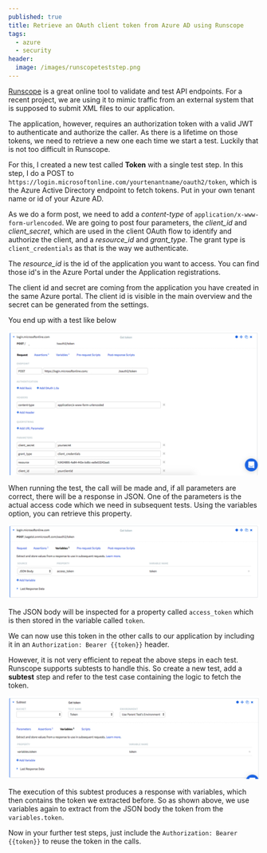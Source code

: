 ```yaml
---
published: true
title: Retrieve an OAuth client token from Azure AD using Runscope
tags:
  - azure
  - security
header:
  image: /images/runscopeteststep.png
---
```

[Runscope](http://www.runscope.com) is a great online tool to validate and test API endpoints. For a recent project, we are using it to mimic traffic from an external system that is supposed to submit XML files to our application.

The application, however, requires an authorization token with a valid JWT to authenticate and authorize the caller. As there is a lifetime on those tokens, we need to retrieve a new one each time we start a test. Luckily that is not too difficult in Runscope.

For this, I created a new test called **Token** with a single test step. In this step, I do a POST to `https://login.microsoftonline.com/yourtenantname/oauth2/token`, which is the Azure Active Directory endpoint to fetch tokens. Put in your own tenant name or id of your Azure AD.

As we do a form post, we need to add a _content-type_ of `application/x-www-form-urlencoded`.
We are going to post four parameters, the _client_id_ and _client_secret_, which are used in the client OAuth flow to identify and authorize the client, and a _resource_id_ and _grant_type_. The grant type is `client_credentials` as that is the way we authenticate. 

The _resource_id_ is the id of the application you want to access. You can find those id's in the Azure Portal under the Application registrations.

The client id and secret are coming from the application you have created in the same Azure portal. The client id is visible in the main overview and the secret can be generated from the settings.

You end up with a test like below

![runscopeteststep.png](/images/runscopeteststep.png)

When running the test, the call will be made and, if all parameters are correct, there will be a response in JSON. One of the parameters is the actual access code which we need in subsequent tests. Using the variables option, you can retrieve this property.

![runscopevariable.png](/images/runscopevariable.png)

The JSON body will be inspected for a property called `access_token` which is then stored in the variable called `token`.

We can now use this token in the other calls to our application by including it in an `Authorization: Bearer {{token}}` header.

However, it is not very efficient to repeat the above steps in each test. Runscope supports subtests to handle this. So create a new test, add a **subtest** step and refer to the test case containing the logic to fetch the token.

![runscopesubtest.png](/images/runscopesubtest.png)

The execution of this subtest produces a response with variables, which then contains the token we extracted before. So as shown above, we use variables again to extract from the JSON body the token from the `variables.token`.

Now in your further test steps, just include the `Authorization: Bearer {{token}}` to reuse the token in the calls.

